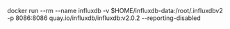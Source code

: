 

docker run --rm --name influxdb -v $HOME/influxdb-data:/root/.influxdbv2 -p 8086:8086 quay.io/influxdb/influxdb:v2.0.2 --reporting-disabled